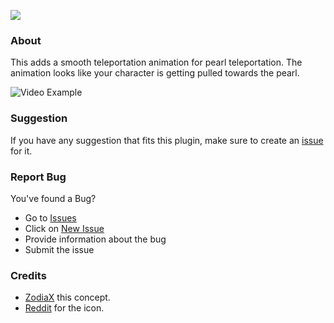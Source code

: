 [![](https://poggit.pmmp.io/shield.dl/SmoothPearlTeleport)](https://poggit.pmmp.io/p/SmoothPearlTeleport)

### About
This adds a smooth teleportation animation for pearl teleportation. The animation looks like your character is getting pulled towards the pearl. 

![Video Example](https://github.com/NightDevil9440/SmoothEnderPearl/blob/main/meta/example.gif)

### Suggestion
If you have any suggestion that fits this plugin, make sure to create an [issue](https://github.com/NightDevil9440/SmoothEnderPearl/issues/new/choose) for it. 

### Report Bug
You've found a Bug?
- Go to [Issues](https://github.com/NightDevil9440/SmoothEnderPearl/issues)
- Click on [New Issue](https://github.com/NightDevil9440/SmoothEnderPearl/issues/new/choose)
- Provide information about the bug
- Submit the issue

### Credits
- [ZodiaX](https://github.com/ItsZodiaX) this concept.
- [Reddit](https://www.reddit.com/r/Minecraft/comments/euztmf/i_made_the_ender_pearl_look_realisticish) for the icon.
